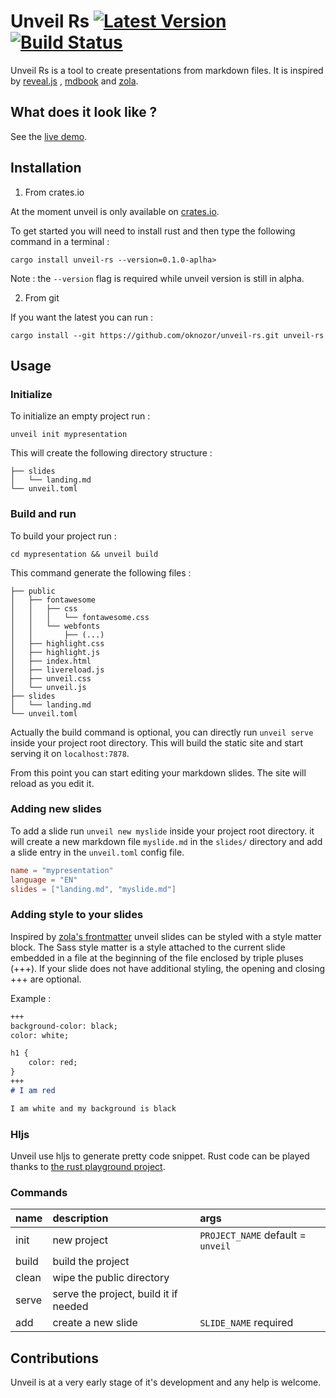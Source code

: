 #  Unveil Rs [![Latest Version]][crates.io] [![Build Status]][travis]

[Build Status]: https://travis-ci.com/oknozor/unveil-rs.svg?branch=master
[travis]: https://travis-ci.com/oknozor/unveil-rs
[Latest Version]: https://img.shields.io/crates/v/unveil-rs.svg
[crates.io]: https://www.crates.io/crates/unveil-rs

Unveil Rs is a tool to create presentations from markdown files.
It is inspired by [reveal.js](https://github.com/hakimel/reveal.js) 
, [mdbook](https://github.com/rust-lang/mdBook) and [zola](https://www.getzola.org/).

## What does it look like ?

See the [live demo](https://oknozor.github.io/unveil-rs/).

## Installation

1. From crates.io 

At the moment unveil is only available on [crates.io](https://crates.io). 

To get started you will need to install rust and then type the following command in a terminal :

```shell script
cargo install unveil-rs --version=0.1.0-aplha>
```

Note : the `--version` flag is required while unveil version is still in alpha. 

2. From git

If you want the latest you can run :
```shell script
cargo install --git https://github.com/oknozor/unveil-rs.git unveil-rs
``` 

## Usage

### Initialize 

To initialize an empty project run :

```shell script
unveil init mypresentation
```

This will create the following directory structure :

```shell script
├── slides
│   └── landing.md
└── unveil.toml
```

### Build and run

To build your project run : 
```shell script
cd mypresentation && unveil build
```

This command generate the following files : 
```shell script
├── public
│   ├── fontawesome
│   │   ├── css
│   │   │   └── fontawesome.css
│   │   └── webfonts
│   │       ├── (...)
│   ├── highlight.css
│   ├── highlight.js
│   ├── index.html
│   ├── livereload.js
│   ├── unveil.css
│   └── unveil.js
├── slides
│   └── landing.md
└── unveil.toml
```

Actually the build command is optional, you can directly run `unveil serve` inside your
project root directory. This will build the static site and start serving it on `localhost:7878`.

From this point you can start editing your markdown slides. The site will reload as you edit it. 

### Adding new slides

To add a slide run `unveil new myslide` inside your project root directory. it will create a new markdown file 
`myslide.md` in the `slides/` directory and add a slide entry in the `unveil.toml` config file. 

```toml
name = "mypresentation"
language = "EN"
slides = ["landing.md", "myslide.md"]
```

### Adding style to your slides

Inspired by [zola's frontmatter](https://www.getzola.org/documentation/content/page/#front-matter) unveil slides can be 
styled with a style matter block. The Sass style matter is a style attached to the current slide embedded in a file at the beginning of 
the file enclosed by triple pluses (+++). If your slide does not have additional styling, the opening and closing +++ are optional.

Example : 
```markdown 
+++
background-color: black;
color: white;  

h1 {
    color: red;
}
+++
# I am red 

I am white and my background is black
```

### Hljs

Unveil use hljs to generate pretty code snippet. Rust code can be played thanks to [the rust playground project](https://play.integer32.com/help).


### Commands

| name   | description                              |   args                              | 
| :---   | :-----------                             | :---                                |
|init    | new project                              |  `PROJECT_NAME` default = `unveil`  |
|build   | build the project                        |                                     |
|clean   | wipe the public  directory               |                                     |
|serve   | serve the project, build it if needed    |                                     |
|add     | create a new slide                       | `SLIDE_NAME` required               |

## Contributions

Unveil is at a very early stage of it's development and any help is welcome. 




